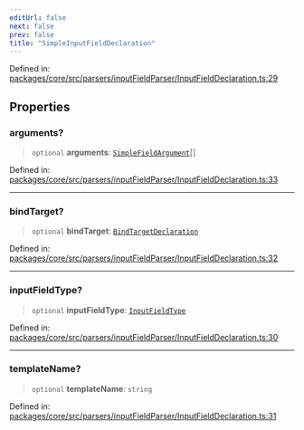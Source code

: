 ```yaml
---
editUrl: false
next: false
prev: false
title: "SimpleInputFieldDeclaration"
---
```


Defined in: [packages/core/src/parsers/inputFieldParser/InputFieldDeclaration.ts:29](https://github.com/mProjectsCode/obsidian-meta-bind-plugin/blob/164b4e159d0a9103f56c4079fbd94da824499fe4/packages/core/src/parsers/inputFieldParser/InputFieldDeclaration.ts#L29)

## Properties

### arguments?

> `optional` **arguments**: [`SimpleFieldArgument`](/obsidian-meta-bind-plugin-docs/api/interfaces/simplefieldargument/)[]

Defined in: [packages/core/src/parsers/inputFieldParser/InputFieldDeclaration.ts:33](https://github.com/mProjectsCode/obsidian-meta-bind-plugin/blob/164b4e159d0a9103f56c4079fbd94da824499fe4/packages/core/src/parsers/inputFieldParser/InputFieldDeclaration.ts#L33)

***

### bindTarget?

> `optional` **bindTarget**: [`BindTargetDeclaration`](/obsidian-meta-bind-plugin-docs/api/interfaces/bindtargetdeclaration/)

Defined in: [packages/core/src/parsers/inputFieldParser/InputFieldDeclaration.ts:32](https://github.com/mProjectsCode/obsidian-meta-bind-plugin/blob/164b4e159d0a9103f56c4079fbd94da824499fe4/packages/core/src/parsers/inputFieldParser/InputFieldDeclaration.ts#L32)

***

### inputFieldType?

> `optional` **inputFieldType**: [`InputFieldType`](/obsidian-meta-bind-plugin-docs/api/enumerations/inputfieldtype/)

Defined in: [packages/core/src/parsers/inputFieldParser/InputFieldDeclaration.ts:30](https://github.com/mProjectsCode/obsidian-meta-bind-plugin/blob/164b4e159d0a9103f56c4079fbd94da824499fe4/packages/core/src/parsers/inputFieldParser/InputFieldDeclaration.ts#L30)

***

### templateName?

> `optional` **templateName**: `string`

Defined in: [packages/core/src/parsers/inputFieldParser/InputFieldDeclaration.ts:31](https://github.com/mProjectsCode/obsidian-meta-bind-plugin/blob/164b4e159d0a9103f56c4079fbd94da824499fe4/packages/core/src/parsers/inputFieldParser/InputFieldDeclaration.ts#L31)
